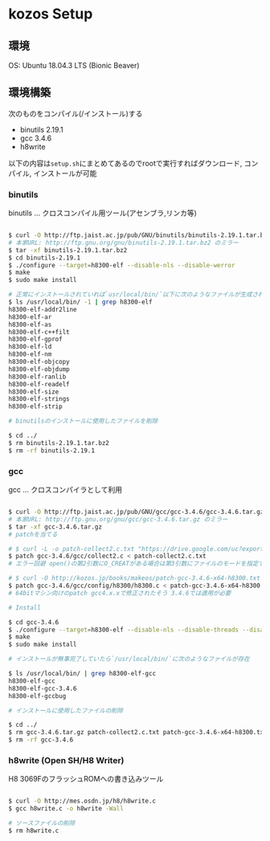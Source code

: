 # kozos Setup

## 環境

OS: Ubuntu 18.04.3 LTS (Bionic Beaver)

## 環境構築

次のものをコンパイル(/インストール)する

- binutils 2.19.1
- gcc 3.4.6
- h8write

以下の内容は`setup.sh`にまとめてあるのでrootで実行すればダウンロード, コンパイル, インストールが可能

### binutils

binutils ... クロスコンパイル用ツール(アセンブラ,リンカ等)

```sh

$ curl -O http://ftp.jaist.ac.jp/pub/GNU/binutils/binutils-2.19.1.tar.bz2
# 本家URL: http://ftp.gnu.org/gnu/binutils-2.19.1.tar.bz2 のミラー
$ tar -xf binutils-2.19.1.tar.bz2
$ cd binutils-2.19.1
$ ./configure --target=h8300-elf --disable-nls --disable-werror
$ make
$ sudo make install

# 正常にインストールされていれば`usr/local/bin/`以下に次のようなファイルが生成される
$ ls /usr/local/bin/ -1 | grep h8300-elf
h8300-elf-addr2line
h8300-elf-ar
h8300-elf-as
h8300-elf-c++filt
h8300-elf-gprof
h8300-elf-ld
h8300-elf-nm
h8300-elf-objcopy
h8300-elf-objdump
h8300-elf-ranlib
h8300-elf-readelf
h8300-elf-size
h8300-elf-strings
h8300-elf-strip

# binutilsのインストールに使用したファイルを削除

$ cd ../
$ rm binutils-2.19.1.tar.bz2
$ rm -rf binutils-2.19.1

```

### gcc

gcc ... クロスコンパイラとして利用

```sh

$ curl -O http://ftp.jaist.ac.jp/pub/GNU/gcc/gcc-3.4.6/gcc-3.4.6.tar.gz
# 本家URL: http://ftp.gnu.org/gnu/gcc/gcc-3.4.6.tar.gz のミラー
$ tar -xf gcc-3.4.6.tar.gz
# patchを当てる

# $ curl -L -o patch-collect2.c.txt "https://drive.google.com/uc?export=download&id=1rbci2gO_3m90jgQ32BsRNNhsJZBwzrOs"
$ patch gcc-3.4.6/gcc/collect2.c < patch-collect2.c.txt
# エラー回避 open()の第2引数にO_CREATがある場合は第3引数にファイルのモードを指定する必要がある

# $ curl -O http://kozos.jp/books/makeos/patch-gcc-3.4.6-x64-h8300.txt
$ patch gcc-3.4.6/gcc/config/h8300/h8300.c < patch-gcc-3.4.6-x64-h8300.txt
# 64bitマシン向けのpatch gcc4.x.xで修正されたそう 3.4.6では適用が必要

# Install

$ cd gcc-3.4.6
$ ./configure --target=h8300-elf --disable-nls --disable-threads --disable-shared --enable-languages=c --disable-werror
$ make
$ sudo make install

# インストールが無事完了していたら`/usr/local/bin/`に次のようなファイルが存在

$ ls /usr/local/bin/ | grep h8300-elf-gcc
h8300-elf-gcc
h8300-elf-gcc-3.4.6
h8300-elf-gccbug

# インストールに使用したファイルの削除

$ cd ../
$ rm gcc-3.4.6.tar.gz patch-collect2.c.txt patch-gcc-3.4.6-x64-h8300.txt
$ rm -rf gcc-3.4.6

```

### h8write (Open SH/H8 Writer)

H8 3069FのフラッシュROMへの書き込みツール

```sh

$ curl -O http://mes.osdn.jp/h8/h8write.c
$ gcc h8write.c -o h8write -Wall

# ソースファイルの削除
$ rm h8write.c

```

